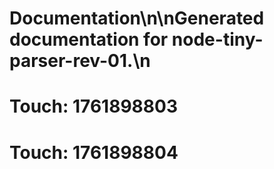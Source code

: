 # Documentation\n\nGenerated documentation for node-tiny-parser-rev-01.\n

# Touch: 1761898803

# Touch: 1761898804
